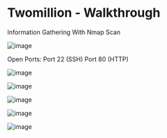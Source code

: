 # Twomillion - Walkthrough

Information Gathering  With Nmap Scan

![image](https://github.com/user-attachments/assets/3e682a8f-707b-4a73-bcf3-29f542d3ca19)

Open Ports:
Port 22 (SSH)
Port 80 (HTTP)

![image](https://github.com/user-attachments/assets/f210f59d-8250-4ec1-b953-d9d0abd6f543)

![image](https://github.com/user-attachments/assets/344f609e-718b-420f-9ef6-e38ca9169cce)

![image](https://github.com/user-attachments/assets/76e544e3-dd0b-4e9b-b9b0-e79ffdcfdc67)

![image](https://github.com/user-attachments/assets/a0324a05-09cd-4221-9250-aafba1b2709a)

![image](https://github.com/user-attachments/assets/b22ea401-bc38-4517-acfe-13b27914fccf)








